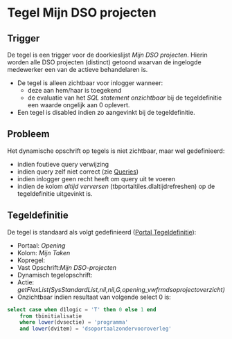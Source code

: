 # Tegel Mijn DSO projecten

## Trigger

De tegel is een trigger voor de doorkieslijst *Mijn DSO projecten*. Hierin worden alle DSO projecten (distinct) getoond waarvan de ingelogde medewerker een van de actieve behandelaren is.

  - De tegel is alleen zichtbaar voor inlogger wanneer:
    - deze aan hem/haar is toegekend
    - de evaluatie van het *SQL statement onzichtbaar* bij de tegeldefinitie een waarde ongelijk aan 0 oplevert.
  - Een tegel is disabled indien zo aangevinkt bij de tegeldefinitie.

## Probleem

Het dynamische opschrift op tegels is niet zichtbaar, maar wel gedefinieerd:

  - indien foutieve query verwijzing
  - indien query zelf niet correct (zie [Queries](../../../../instellen_inrichten/queries.md))
  - indien inlogger geen recht heeft om query uit te voeren
  - indien de kolom *altijd verversen* (tbportaltiles.dlaltijdrefreshen) op de tegeldefinitie uitgevinkt is.

## Tegeldefinitie

De tegel is standaard als volgt gedefinieerd ([Portal Tegeldefinitie](../../../../instellen_inrichten/portaldefinitie/portal_tegel.md)):

  - Portaal: *Opening*
  - Kolom: *Mijn Taken*
  - Kopregel:
  - Vast Opschrift:*Mijn DSO-projecten*
  - Dynamisch tegelopschrift:
  - Actie: *getFlexList(SysStandardList,nil,nil,G,opening_vwfrmdsoprojectoverzicht)*
  - Onzichtbaar indien resultaat van volgende select 0 is:
```sql
select case when d1logic = 'T' then 0 else 1 end
    from tbinitialisatie
    where lower(dvsectie) = 'programma'
    and lower(dvitem) = 'dsoportaalzondervooroverleg'
```


